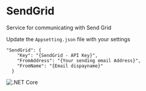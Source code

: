 # SendGrid
Service for communicating with Send Grid


Update the `Appsetting.json` file with your settings

    "SendGrid": {
        "Key": "{SendGrid - API Key}",
        "FromAddress": "{Your sending email Address}",
        "FromName": "{Email dispayname}"
      }



![.NET Core](https://github.com/robdavey555/SendGrid/workflows/.NET%20Core/badge.svg)
